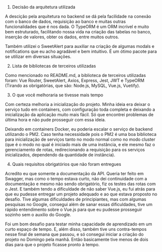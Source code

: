 1. Decisão da arquitetura utilizada

A descição pela arquitetura no backend se dá pela facilidade na conexão com o banco de dados, requisição ao banco e muitas outras funcionalidades que é nos dada. O TypeORM é um ORM incrível e muito bem estruturado, facilitando nossa vida na criação das tabelas no banco, inserção de valores, obter os dados, entre muitos outros.

Também utilizei o SweetAlert para auxiliar na criação de algumas modals e notifications que eu acho agradável e bem intuitivo. É um ótimo pacote para se utilizar em diversas situações.

2. Lista de bibliotecas de terceiros utilizadas

Como mencionado no README.md, a biblioteca de terceiros utilizadas foram: Vue Router, SweetAlert, Axios, Express, Jest, JWT e TypeORM (Tirando as obrigatórias, que são: Node.js, MySQL, Vue.js, Vuetify).

3. O que você melhoraria se tivesse mais tempo

Com certeza melhoria a inicialização do projeto. Minha ideia era deixar o serviço tudo em containers, com configuração toda completa e deixando a inicialização da aplicação muito mais fácil. Só que encontrei problemas de última hora e não pude prosseguir com essa ideia.

Deixando em containers Docker, eu poderia escalar o serviço de backend utilizando o PM2. Caso tenha necessidade pois o PM2 é uma boa biblioteca para inicialização de serviços tanto no modo normal como no modo cluster (que é o modo no qual é iniciado mais de uma instância, e ele mesmo faz o gerenciamento de rotas, redirecionando a requisição para os serviços inicializados, dependendo da quantidade de instância).

4. Quais requisitos obrigatórios que não foram entregues

Acredito eu que somente a documentação da API. Queria ter feito em Swagger, mas como o tempo estava curto, não dei continuidade com a documentação e mesmo não sendo obrigatório, fiz os testes das rotas com o Jest. E também tendo a dificuldade de não saber Vue.js, eu fui atrás para que eu pudesse entregar um projeto adequado e ao que estava proposto no desafio. Tive algumas dificuldades de principiantes, mas com algumas pesquisas no Google, consegui além de sanar essas dificuldades, tive um rápido entendimento sobre o Vue.js para que eu pudesse prosseguir sozinho sem o auxilio do Google. 

Foi um bom desafio para testar minha capacidade de aprendizado em um curto espaço de tempo. E, além disso, também tive uns contra-tempos nesse final de semana que passou, e só consegui iniciar a criação do projeto no Domingo pela manhã. Então basicamente tive menos de dois dias para que o projeto ficasse pronto à tempo.
